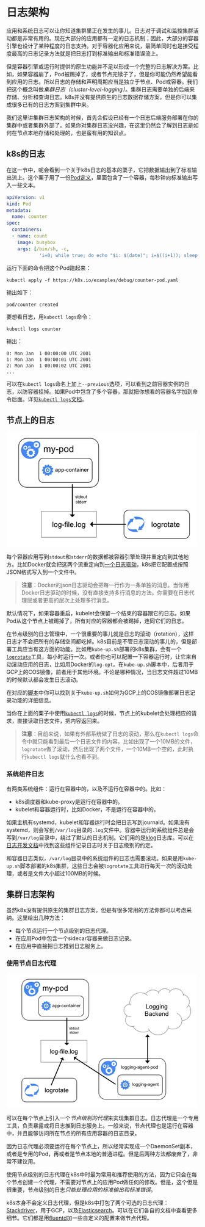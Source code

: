 # 日志架构

应用和系统日志可以让你知道集群里正在发生的事儿。日志对于调试和监控集群活动都是非常有用的。现在大部分的应用都有一定的日志机制；因此，大部分的容器引擎也设计了某种程度的日志支持。对于容器化应用来说，最简单同时也是接受程度最高的日志记录方法就是把日志打到标准输出和标准错误流上。

但是容器引擎或运行时提供的原生功能并不足以形成一个完整的日志解决方案。比如，如果容器崩了，Pod被踢掉了，或者节点完犊子了，但是你可能仍然希望能看到应用的日志。所以日志的存储和声明周期应当是独立于节点、Pod或容器。我们把这个概念叫做*集群日志（cluster-level-logging）*。集群日志需要单独的后端来存储、分析和查询日志。k8s并没有提供原生的日志数据存储方案，但是你可以集成很多已有的日志方案到集群中来。

我们这里讲集群日志架构的时候，首先会假设已经有一个日志后端服务部署在你的集群中或者集群外部了。如果你对集群日志没兴趣，在这里仍然会了解到日志是如何在节点本地存储和处理的，也是蛮有用的知识点。

## k8s的日志

在这一节中，呢会看到一个关于k8s日志的基本的栗子，它把数据输出到了标准输出流上。这个栗子用了一份[Pod定义](https://v1-18.docs.kubernetes.io/examples/debug/counter-pod.yaml)，里面包含了一个容器，每秒钟向标准输出写入一些文本。

```yaml
apiVersion: v1
kind: Pod
metadata:
  name: counter
spec:
  containers:
  - name: count
    image: busybox
    args: [/bin/sh, -c,
            'i=0; while true; do echo "$i: $(date)"; i=$((i+1)); sleep 1; done']
```

运行下面的命令把这个Pod跑起来：

```shell script
kubectl apply -f https://k8s.io/examples/debug/counter-pod.yaml
```

输出如下：

```text
pod/counter created
```

要想看日志，用`kubectl logs`命令：

```shell script
kubectl logs counter
```

输出：

```text
0: Mon Jan  1 00:00:00 UTC 2001
1: Mon Jan  1 00:00:01 UTC 2001
2: Mon Jan  1 00:00:02 UTC 2001
...
```

可以在`kubectl logs`命名上加上`--previous`选项，可以看到之前容器实例的日志，以防容器挂掉。如果Pod中包含了多个容器，那就把你想看的容器名字加到命令后面。详见[`kubectl logs`文档](https://v1-18.docs.kubernetes.io/docs/reference/generated/kubectl/kubectl-commands#logs)。

## 节点上的日志

![logging-node-level.png](img/logging-node-level.png)

每个容器应用写到`stdout`和`stderr`的数据都被容器引擎处理并重定向到其他地方。比如Docker就会把这两个流重定向到[一个日志驱动](https://docs.docker.com/config/containers/logging/configure/)，k8s把它配置成按照JSON格式写入到一个文件中。

>**注意**：Docker的json日志驱动会把每一行作为一条单独的消息。当你用Docker日志驱动的时候，没有直接支持多行消息的方法。你需要在日志代理层或者更高的层次上处理多行消息。

默认情况下，如果容器重启，kubelet会保留一个结束的容器跟它的日志。如果Pod从这个节点上被踢掉了，所有对应的容器都会被踢掉，连同它们的日志。

在节点级别的日志管理中，一个很重要的事儿就是日志的滚动（rotation），这样日志才不会把所有的存储空间都吃掉。k8s目前是不管日志滚动的事儿的，但是部署工具应当有这方面的功能。比如用`kube-up.sh`部署的k8s集群，会有一个[`logrotate`](https://linux.die.net/man/8/logrotate)工具，每小时运行一次。或者你也可以配置一下容器运行时，让它来自动滚动应用的日志，比如用Docker的`log-opt`。在`kube-up.sh`脚本中，后者用于GCP上的COS镜像，前者用于其他环境。不论是哪种情况，当日志文件超过10MB的时候默认都会发生日志滚动。

在对应的[脚本](https://github.com/kubernetes/kubernetes/blob/v1.18.8/cluster/gce/gci/configure-helper.sh)中你可以找到关于`kube-up.sh`如何为GCP上的COS镜像部署日志记录功能的详细信息。

当你在上面的栗子中使用[`kubectl logs`](https://v1-18.docs.kubernetes.io/docs/reference/generated/kubectl/kubectl-commands#logs)的时候，节点上的kubelet会处理相应的请求，直接读取日志文件，把内容返回来。

>**注意**：目前来说，如果有外部系统做了日志的滚动，那么在`kubectl logs`命令中就只能看到最后一个日志文件的内容。比如出现了一个10MB的文件，`logrotate`做了滚动，然后出现了两个文件，一个10MB一个空的，此时执行`kubectl logs`就什么也看不到。

### 系统组件日志

有两类系统组件：运行在容器中的，以及不运行在容器中的。比如：

- k8s调度器和kube-proxy是运行在容器中的。
- kubelet和容器运行时，比如Docker，不是运行在容器中的。

如果主机有systemd，kubelet和容器运行时会把日志写到journald。如果没有systemd，则会写到`/var/log`目录的`.log`文件中。容器中运行的系统组件总是会写到`/var/log`目录中，绕过了默认的日志机制。它们用的是[klog](https://github.com/kubernetes/klog)日志库。可以在[日志开发文档](https://github.com/kubernetes/community/blob/master/contributors/devel/sig-instrumentation/logging.md)中找到这些组件记录日志时关于日志级别的约定。

和容器日志类似，`/var/log`目录中的系统组件的日志也需要滚动。如果是用`kube-up.sh`脚本部署的k8s集群，这些日志会被`logrotate`工具进行每天一次的滚动处理，或者是文件大小超过100MB的时候。

## 集群日志架构

虽然k8s没有提供原生的集群日志方案，但是有很多常用的方法你都可以考虑采纳。这里给出几种方法：

- 每个节点运行一个节点级别的日志代理。
- 在应用Pod中包含一个sidecar容器来做日志记录。
- 在应用中直接把日志推到日志服务上。

### 使用节点日志代理

![logging-with-node-agent.png](img/logging-with-node-agent.png)

可以在每个节点上引入一个*节点级别的代理*来实现集群日志。日志代理是一个专用工具，负责暴露或将日志推到日志服务上。一般来说，节点代理也是运行在容器中，并且能够访问所在节点的所有应用容器的日志目录。

因为日志代理必须要运行在每个节点上，所以经常实现成一个DaemonSet副本，或者是专用的Pod，再或者是节点本地的普通进程。但是后两种方法都废弃了，非常不建议用。

使用节点级别的日志代理在k8s中时最为常用和推荐使用的方法，因为它只会在每个节点创建一个代理，不需要对节点上的应用Pod做任何的修改。但是，这个但是很重要，节点级别的日志*只能处理应用的标准输出和标准错误*。

k8s本身不会定义日志代理，但是k8s中打包了两个可选的日志代理：[Stackdriver](https://v1-18.docs.kubernetes.io/docs/tasks/debug-application-cluster/logging-stackdriver/)，用于GCP，以及[Elasticsearch](https://v1-18.docs.kubernetes.io/docs/tasks/debug-application-cluster/logging-elasticsearch-kibana/)。可以在它们各自的文档中查看更多细节。它们都是用[fluentd](https://www.fluentd.org/)加一些自定义的配置来做节点代理。